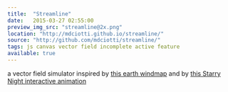 ```yaml
---
title:  "Streamline"
date:   2015-03-27 02:55:00
preview_img_src: "streamline@2x.png"
location: "http://mdciotti.github.io/streamline/"
source: "http://github.com/mdciotti/streamline/"
tags: js canvas vector field incomplete active feature
available: true
---
```


a vector field simulator inspired by [this earth windmap](http://earth.nullschool.net/) and by [this Starry Night interactive animation](https://vimeo.com/36466564)
